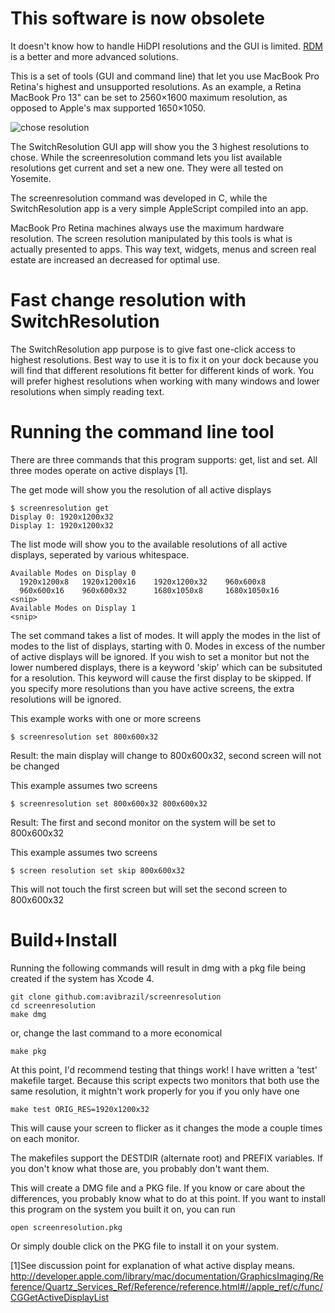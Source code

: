# This software is now obsolete

It doesn't know how to handle HiDPI resolutions and the GUI is limited.
[RDM](https://github.com/avibrazil/RDM) is a better and more advanced solutions.

This is a set of tools (GUI and command line) that let you use MacBook Pro Retina's
highest and unsupported resolutions. As an example, a Retina MacBook Pro 13" can be set
to 2560×1600 maximum resolution, as opposed to Apple's max supported 1650×1050.

![chose resolution](https://cloud.githubusercontent.com/assets/3484242/7044411/8c3d8532-ddc9-11e4-85fc-5301aee68b40.png)

The SwitchResolution GUI app will show you the 3 highest resolutions to chose. While
the screenresolution command lets you list available resolutions get current and set a
new one. They were all tested on Yosemite.

The screenresolution command was developed in C, while the SwitchResolution app is a
very simple AppleScript compiled into an app.

MacBook Pro Retina machines always use the maximum hardware resolution. The screen
resolution manipulated by this tools is what is actually presented to apps. This way text,
widgets, menus and screen real estate are increased an decreased for optimal use.  

Fast change resolution with SwitchResolution
============================================

The SwitchResolution app purpose is to give fast one-click access to highest resolutions.
Best way to use it is to fix it on your dock because you will find that different
resolutions fit better for different kinds of work. You will prefer highest resolutions
when working with many windows and lower resolutions when simply reading text.

Running the command line tool
=============================
There are three commands that this program supports: get, list 
and set.  All three modes operate on active displays [1].

The get mode will show you the resolution of all active displays

    $ screenresolution get
    Display 0: 1920x1200x32
    Display 1: 1920x1200x32
 
 The list mode will show you to the available resolutions of all
 active displays, seperated by various whitespace.

    Available Modes on Display 0
      1920x1200x8   1920x1200x16    1920x1200x32    960x600x8 
      960x600x16    960x600x32      1680x1050x8 	1680x1050x16 
    <snip>
    Available Modes on Display 1
    <snip>

The set command takes a list of modes.  It will apply the modes
in the list of modes to the list of displays, starting with 0.
Modes in excess of the number of active displays will be ignored.
If you wish to set a monitor but not the lower numbered displays,
there is a keyword 'skip' which can be subsituted for a resolution.
This keyword will cause the first display to be skipped.  If you
specify more resolutions than you have active screens, the extra
resolutions will be ignored.

This example works with one or more screens

    $ screenresolution set 800x600x32

Result: the main display will change to 800x600x32, second screen will not be changed

This example assumes two screens

    $ screenresolution set 800x600x32 800x600x32

Result: The first and second monitor on the system will be set to 800x600x32

This example assumes two screens

    $ screen resolution set skip 800x600x32

This will not touch the first screen but will set the second screen to 800x600x32

Build+Install
====================
Running the following commands will result in
dmg with a pkg file being created if the system has Xcode 4.
    
    git clone github.com:avibrazil/screenresolution
    cd screenresolution
    make dmg
    
or, change the last command to a more economical

	make pkg

At this point, I'd recommend testing that things work!  I have
written a 'test' makefile target.  Because this script expects two
monitors that both use the same resolution, it mightn't work 
properly for you if you only have one

    make test ORIG_RES=1920x1200x32

This will cause your screen to flicker as it changes the mode a
couple times on each monitor.

The makefiles support the DESTDIR (alternate root) and PREFIX 
variables.  If you don't know what those are, you probably don't
want them.

This will create a DMG file and a PKG file.  If you know or care 
about the differences, you probably know what to do at this point.
If you want to install this program on the system you built it on,
you can run 
    
    open screenresolution.pkg

Or simply double click on the PKG file to install it on your system.

[1]See discussion point for explanation of what active display means.
http://developer.apple.com/library/mac/documentation/GraphicsImaging/Reference/Quartz_Services_Ref/Reference/reference.html#//apple_ref/c/func/CGGetActiveDisplayList
